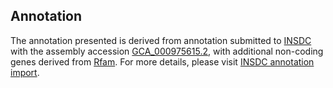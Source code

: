 

Annotation
----------

The annotation presented is derived from annotation submitted to
[INSDC](http://www.insdc.org) with the assembly accession
[GCA\_000975615.2](http://www.ebi.ac.uk/ena/data/view/GCA_000975615.2),
with additional non-coding genes derived from
[Rfam](http://rfam.xfam.org/). For more details, please visit [INSDC
annotation
import](http://ensemblgenomes.org/info/data/insdc_annotation).
